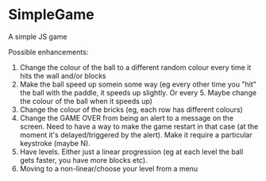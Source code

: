 # SimpleGame

A simple JS game

Possible enhancements:

1. Change the colour of the ball to a different random colour every time it hits the wall and/or blocks
2. Make the ball speed up somein some way (eg every other time you "hit" the ball with the paddle, it speeds up slightly. Or every 5. Maybe change the colour of the ball when it speeds up)
3. Change the colour of the bricks (eg, each row has different colours)
4. Change the GAME OVER from being an alert to a message on the screen. Need to have a way to make the game restart in that case (at the moment it's delayed/triggered by the alert). Make it require a particular keystroke (maybe N).
5. Have levels. Either just a linear progression (eg at each level the ball gets faster, you have more blocks etc).
6. Moving to a non-linear/choose your level from a menu

